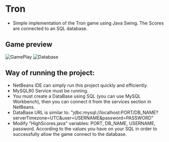 # Tron
- Simple implementation of the Tron game using Java Swing. The Scores are connected to an SQL database.

<h2> Game preview </h2>

![GamePlay](https://user-images.githubusercontent.com/99287718/207205836-3e972899-e9e0-4d79-9196-5848b15f3bb9.jpeg)
![Database](https://user-images.githubusercontent.com/99287718/207205852-5e4a9122-31da-457e-91f0-d3ea61bf9c66.jpeg)

## Way of running the project:
- NetBeans IDE can simply run this project quickly and efficiently.
- MySQL80 Service must be running.
- You must create a DataBase using SQL (you can use MySQL Workbench), then you can connect it from the services section in NetBeans.
- DataBase URL is similar to: "jdbc:mysql://localhost:PORT/DB_NAME?serverTimezone=UTC&user=USERNAME&password=PASSWORD"
- Modify "HighScores.java" variables: PORT, DB_NAME, USERNAME, password. According to the values you have on your SQL in order to successfully allow the game connect to the database.
